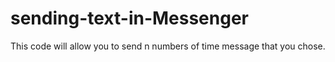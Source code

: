 # sending-text-in-Messenger

This code will allow you to send n numbers of time message that you chose. 

